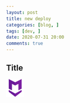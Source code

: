 ```yaml
---
layout: post
title: new deploy
categories: [blog, ]
tags: [dev, ]
date: 2020-07-31 20:00
comments: true
---
```


## Title

![IMGtext](https://github.com/adam-p/markdown-here/raw/master/src/common/images/icon48.png "Describe")
